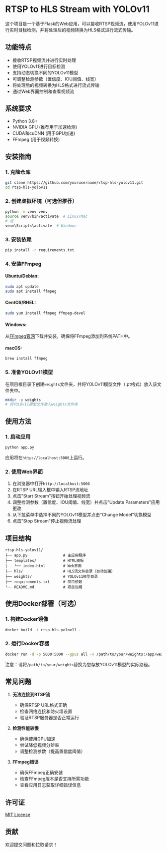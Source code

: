 # RTSP to HLS Stream with YOLOv11

这个项目是一个基于Flask的Web应用，可以接收RTSP视频流，使用YOLOv11进行实时目标检测，并将处理后的视频转换为HLS格式进行流式传输。

## 功能特点

- 接收RTSP视频流并进行实时处理
- 使用YOLOv11进行目标检测
- 支持动态切换不同的YOLOv11模型
- 可调整检测参数（置信度、IOU阈值、线宽）
- 将处理后的视频转换为HLS格式进行流式传输
- 通过Web界面控制和查看视频流

## 系统要求

- Python 3.8+
- NVIDIA GPU (推荐用于加速检测)
- CUDA和cuDNN (用于GPU加速)
- FFmpeg (用于视频转换)

## 安装指南

### 1. 克隆仓库
```bash
git clone https://github.com/yourusername/rtsp-hls-yolov11.git
cd rtsp-hls-yolov11
```

### 2. 创建虚拟环境（可选但推荐）

```bash
python -m venv venv
source venv/bin/activate  # Linux/Mac
# 或
venv\Scripts\activate  # Windows
```

### 3. 安装依赖

```bash
pip install -r requirements.txt
```

### 4. 安装FFmpeg

#### Ubuntu/Debian:
```bash
sudo apt update
sudo apt install ffmpeg
```

#### CentOS/RHEL:
```bash
sudo yum install ffmpeg ffmpeg-devel
```

#### Windows:
从[FFmpeg官网](https://ffmpeg.org/download.html)下载并安装，确保将FFmpeg添加到系统PATH中。

#### macOS:
```bash
brew install ffmpeg
```

### 5. 准备YOLOv11模型

在项目根目录下创建`weights`文件夹，并将YOLOv11模型文件（.pt格式）放入该文件夹中。

```bash
mkdir -p weights
# 将YOLOv11模型文件放入weights文件夹
```

## 使用方法

### 1. 启动应用

```bash
python app.py
```

应用将在`http://localhost:5000`上运行。

### 2. 使用Web界面

1. 在浏览器中打开`http://localhost:5000`
2. 在RTSP URL输入框中输入RTSP流地址
3. 点击"Start Stream"按钮开始处理视频流
4. 调整检测参数（置信度、IOU阈值、线宽）并点击"Update Parameters"应用更改
5. 从下拉菜单中选择不同的YOLOv11模型并点击"Change Model"切换模型
6. 点击"Stop Stream"停止视频流处理

## 项目结构

```
rtsp-hls-yolov11/
├── app.py                # 主应用程序
├── templates/            # HTML模板
│   └── index.html        # Web界面
├── hls/                  # HLS流文件目录（自动创建）
├── weights/              # YOLOv11模型目录
├── requirements.txt      # 项目依赖
└── README.md             # 项目说明
```

## 使用Docker部署（可选）

### 1. 构建Docker镜像

```bash
docker build -t rtsp-hls-yolov11 .
```

### 2. 运行Docker容器

```bash
docker run -d -p 5000:5000 --gpus all -v /path/to/your/weights:/app/weights rtsp-hls-yolov11
```

注意：请将`/path/to/your/weights`替换为您存放YOLOv11模型的实际路径。

## 常见问题

1. **无法连接到RTSP流**
   - 确保RTSP URL格式正确
   - 检查网络连接和防火墙设置
   - 验证RTSP服务器是否正常运行

2. **检测性能较慢**
   - 确保使用GPU加速
   - 尝试降低视频分辨率
   - 调整检测参数（提高置信度阈值）

3. **FFmpeg错误**
   - 确保FFmpeg正确安装
   - 检查FFmpeg版本是否支持所需功能
   - 查看应用日志获取详细错误信息

## 许可证

[MIT License](LICENSE)

## 贡献

欢迎提交问题和拉取请求！
